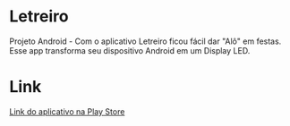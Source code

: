 Letreiro 
========
Projeto Android - Com o aplicativo Letreiro ficou fácil dar "Alô" em festas. Esse app transforma seu dispositivo Android em um Display LED.


Link
====
<a href="https://play.google.com/store/apps/details?id=com.kyxadious.qx.letreiro">Link do aplicativo na Play Store</a>

